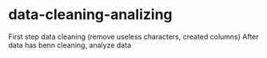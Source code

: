 # data-cleaning-analizing

First step data cleaning (remove useless characters, created columns)
After data has benn cleaning, analyze data

